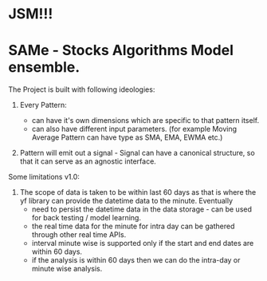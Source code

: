 # JSM!!!
# SAMe - Stocks Algorithms Model ensemble.

The Project is built with following ideologies:
1. Every Pattern:
    - can have it's own dimensions which are specific to that pattern itself.
    - can also have different input parameters. (for example Moving Average Pattern can have type as SMA, EMA, EWMA etc.)

2. Pattern will emit out a signal - Signal can have a canonical structure, so that it can serve as an agnostic interface.


Some limitations v1.0:
1. The scope of data is taken to be within last 60 days as that is where the yf library can provide
the datetime data to the minute. 
Eventually 
    - need to persist the datetime data in the data storage - can be used for back testing / model learning.
    - the real time data for the minute for intra day can be gathered through other real time APIs.
    - interval minute wise is supported only if the start and end dates are within 60 days.
    - if the analysis is within 60 days then we can do the intra-day or minute wise analysis.
